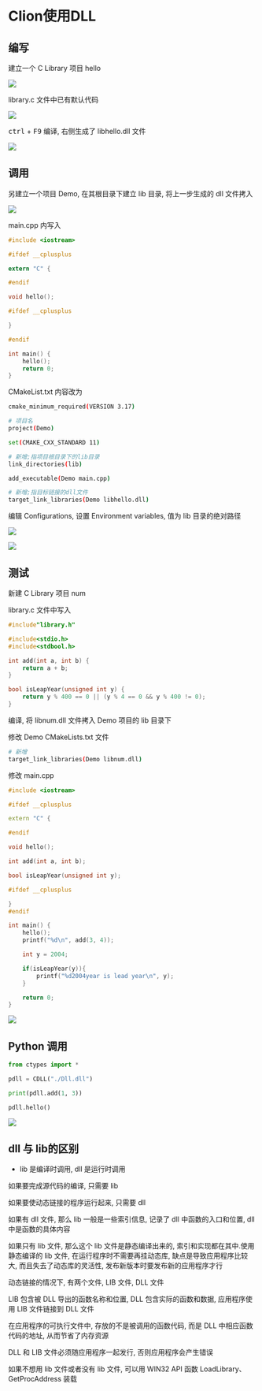 <!--
 * @Description: 
 * @Version: 1.0
 * @Author: dmjcb
 * @Email:  
 * @Date: 2021-01-20 11:26:41
 * @LastEditors: dmjcb
 * @LastEditTime: 2024-07-06 23:50:22
-->

# Clion使用DLL

## 编写

建立一个 C Library 项目 hello

![](https://raw.githubusercontent.com/dmjcb/SelfImgur/main/20201028180820.png)

library.c 文件中已有默认代码

![](https://raw.githubusercontent.com/dmjcb/SelfImgur/main/20201028181141.png)

<kbd>ctrl</kbd> + <kbd>F9</kbd> 编译, 右侧生成了 libhello.dll 文件

![](https://raw.githubusercontent.com/dmjcb/SelfImgur/main/2020-10-28_18-10-58.jpg)

## 调用

另建立一个项目 Demo, 在其根目录下建立 lib 目录, 将上一步生成的 dll 文件拷入

![](https://raw.githubusercontent.com/dmjcb/SelfImgur/main/20201028182033.png)

main.cpp 内写入

```c
#include <iostream>

#ifdef __cplusplus

extern "C" {

#endif

void hello();

#ifdef __cplusplus

}

#endif

int main() {
    hello();
    return 0;
}
```

CMakeList.txt 内容改为

```sh
cmake_minimum_required(VERSION 3.17)

# 项目名
project(Demo)

set(CMAKE_CXX_STANDARD 11)

# 新增;指项目根目录下的lib目录
link_directories(lib)

add_executable(Demo main.cpp)

# 新增;指目标链接的dll文件
target_link_libraries(Demo libhello.dll)
```

编辑 Configurations, 设置 Environment variables, 值为 lib 目录的绝对路径

![](https://raw.githubusercontent.com/dmjcb/SelfImgur/main/20201028184033.png)

![](https://raw.githubusercontent.com/dmjcb/SelfImgur/main/20201028184425.png)

## 测试

新建 C Library 项目 num

library.c 文件中写入

```c
#include"library.h"

#include<stdio.h>
#include<stdbool.h>

int add(int a, int b) {
    return a + b;
}

bool isLeapYear(unsigned int y) {
    return y % 400 == 0 || (y % 4 == 0 && y % 400 != 0);
}
```

编译, 将 libnum.dll 文件拷入 Demo 项目的 lib 目录下

修改 Demo CMakeLists.txt 文件

```sh
# 新增
target_link_libraries(Demo libnum.dll)
```

修改 main.cpp

```c++
#include <iostream>

#ifdef __cplusplus

extern "C" {

#endif

void hello();

int add(int a, int b);

bool isLeapYear(unsigned int y);

#ifdef __cplusplus

}
#endif

int main() {
    hello();
    printf("%d\n", add(3, 4));

    int y = 2004;

    if(isLeapYear(y)){
        printf("%d2004year is lead year\n", y);
    }

    return 0;
}
```

![](https://raw.githubusercontent.com/dmjcb/SelfImgur/main/2020-10-28_19-40-47.jpg)

## Python 调用

```py
from ctypes import *

pdll = CDLL("./Dll.dll")

print(pdll.add(1, 3))

pdll.hello()
```

![](https://raw.githubusercontent.com/dmjcb/SelfImgur/main/20210120113618.png)

## dll 与 lib的区别

- lib 是编译时调用, dll 是运行时调用

如果要完成源代码的编译, 只需要 lib

如果要使动态链接的程序运行起来, 只需要 dll

如果有 dll 文件, 那么 lib 一般是一些索引信息, 记录了 dll 中函数的入口和位置, dll 中是函数的具体内容

如果只有 lib 文件, 那么这个 lib 文件是静态编译出来的, 索引和实现都在其中.使用静态编译的 lib 文件, 在运行程序时不需要再挂动态库, 缺点是导致应用程序比较大, 而且失去了动态库的灵活性, 发布新版本时要发布新的应用程序才行

动态链接的情况下, 有两个文件, LIB 文件, DLL 文件

LIB 包含被 DLL 导出的函数名称和位置, DLL 包含实际的函数和数据, 应用程序使用 LIB 文件链接到 DLL 文件

在应用程序的可执行文件中, 存放的不是被调用的函数代码, 而是 DLL 中相应函数代码的地址, 从而节省了内存资源

DLL 和 LIB 文件必须随应用程序一起发行, 否则应用程序会产生错误

如果不想用 lib 文件或者没有 lib 文件, 可以用 WIN32 API 函数 LoadLibrary、GetProcAddress 装载
